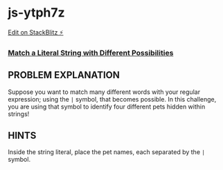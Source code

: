 # js-ytph7z

[Edit on StackBlitz ⚡️](https://stackblitz.com/edit/js-ytph7z)

### [Match a Literal String with Different Possibilities](https://www.freecodecamp.org/learn/javascript-algorithms-and-data-structures/regular-expressions/match-a-literal-string-with-different-possibilities)

## PROBLEM EXPLANATION
Suppose you want to match many different words with your regular expression; using the `|` symbol, that becomes possible.  In this challenge, you are using that symbol to identify four different pets hidden within strings!

## HINTS
Inside the string literal, place the pet names, each separated by the `|` symbol.
